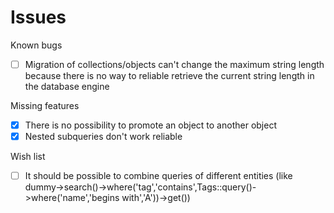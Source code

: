 # Issues

Known bugs
- [ ] Migration of collections/objects can't change the maximum string length because there is no way to reliable retrieve the current string length in the database engine

Missing features
- [X] There is no possibility to promote an object to another object
- [X] Nested subqueries don't work reliable

Wish list
- [ ] It should be possible to combine queries of different entities (like dummy->search()->where('tag','contains',Tags::query()->where('name','begins with','A'))->get())

